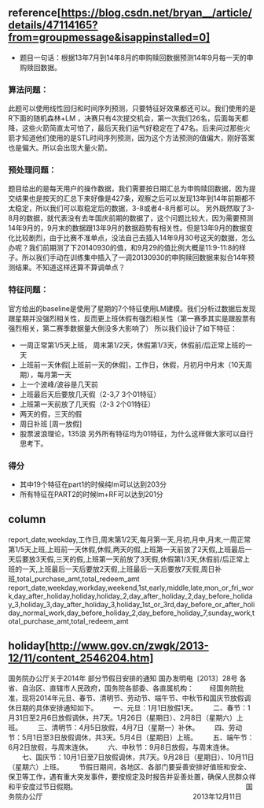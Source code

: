 ## reference[https://blog.csdn.net/bryan__/article/details/47114165?from=groupmessage&isappinstalled=0]
- 题目一句话：根据13年7月到14年8月的申购赎回数据预测14年9月每一天的申购赎回数据。

### 算法问题：
此题可以使用线性回归和时间序列预测，只要特征好效果都还可以。我们使用的是R下面的随机森林+LM  ，决赛只有4次提交机会，第一次我们26名，后面每天都降，这些火箭简直太可怕了，最后天我们运气好稳定在了47名。后来问过那些火箭才知道他们使用的是STL时间序列预测，因为这个方法预测的值偏大，刚好答案也是偏大。所以会出现大量火箭。

### 预处理问题：
题目给出的是每天用户的操作数据，我们需要按日期汇总为申购赎回数据，因为提交结果也是按天的汇总下来好像是427条，观察之后可以发现13年到14年前期都不太稳定，所以我们可以取稳定后的数据，3-8或者4-8月都可以。
另外既然取了3-8月的数据，就代表没有去年国庆前期的数据了，这个问题比较大，因为需要预测14年9月的，9月末的数据跟13年9月的数据趋势有相关性。但是13年9月的数据变化比较剧烈，由于比赛不准单点，没法自己去插入14年9月30号这天的数据，怎么办呢？我们前期测了下20140930的值，和9月29的值比例大概是11:9-11:8的样子。所以我们手动在训练集中插入了一调20130930的申购赎回数据来拟合14年预测结果。不知道这样还算不算调单点？

### 特征问题：
官方给出的baseline是使用了星期的7个特征使用LM建模。我们分析过数据后发现跟星期并没强烈相关性，反而更上班休假有强烈相关性（第一赛季其实是跟股票有强烈相关，第二赛季数据量大倒没多大影响了）
所以我们设计了如下特征：
- 一周正常第1/5天上班， 周末第1/2天，休假第1/3天，休假前/后正常上班的一天
- 上班前一天休假[上班前一天的休假]，工作日，休假，月初月中月末（10天周期），每月第一天
- 上一个波峰/波谷是几天前
- 上班最后天后要放几天假（2-3,7 3个01特征）
- 上班第一天前放了几天假（2-3 2个01特征）
- 两天的假，三天的假
- 周日补班 [周一放假]
- 股票波浪理论，135浪
另外所有特征均为01特征，为什么这样做大家可以自行思考下。

### 得分
- 其中19个特征在part1的时候纯lm可以达到203分
- 所有特征在PART2的时候lm+RF可以达到201分

## column
report_date,weekday,工作日,周末第1/2天,每月第一天,月初,月中,月末,一周正常第1/5天上班,上班前一天休假,休假,两天的假,上班第一天前放了2天假,上班最后一天后要放3天假,三天的假,上班第一天前放了3天假,休假第1/3天,休假前/后正常上班的一天,上班最后一天后要放2天假,上班最后一天后要放7天假,周日补班,total_purchase_amt,total_redeem_amt
report_date,weekday,workday,weekend,1st,early,middle,late,mon_or_fri_work,day_after_holiday,holiday,holiday_2,day_after_holiday_2,day_before_holiday_3,holiday_3,day_after_holiday_3,holiday_1st_or_3rd,day_before_or_after_holiday_normal_work,day_before_holiday_2,day_before_holiday_7,sunday_work,total_purchase_amt,total_redeem_amt
## holiday[http://www.gov.cn/zwgk/2013-12/11/content_2546204.htm]
国务院办公厅关于2014年
部分节假日安排的通知
国办发明电〔2013〕28号
各省、自治区、直辖市人民政府，国务院各部委、各直属机构：
　　经国务院批准，现将2014年元旦、春节、清明节、劳动节、端午节、中秋节和国庆节放假调休日期的具体安排通知如下。
　　一、元旦：1月1日放假1天。
　　二、春节：1月31日至2月6日放假调休，共7天。1月26日（星期日）、2月8日（星期六）上班。
　　三、清明节：4月5日放假，4月7日（星期一）补休。
　　四、劳动节：5月1日至3日放假调休，共3天。5月4日（星期日）上班。
　　五、端午节：6月2日放假，与周末连休。
　　六、中秋节：9月8日放假，与周末连休。
　　七、国庆节：10月1日至7日放假调休，共7天。9月28日（星期日）、10月11日（星期六）上班。
　　节假日期间，各地区、各部门要妥善安排好值班和安全、保卫等工作，遇有重大突发事件，要按规定及时报告并妥善处置，确保人民群众祥和平安度过节日假期。
　　　　　　　　　　　　　　　　　　　　　　　　 国务院办公厅
　　　　　　　　　　　　　　　　     　　　　　 2013年12月11日

